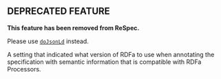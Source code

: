 ## DEPRECATED FEATURE
**This feature has been removed from ReSpec.**

Please use [`doJsonLd`](doJsonLd) instead. 

A setting that indicated what version of RDFa to use when annotating the specification with semantic information that is compatible with RDFa Processors.
